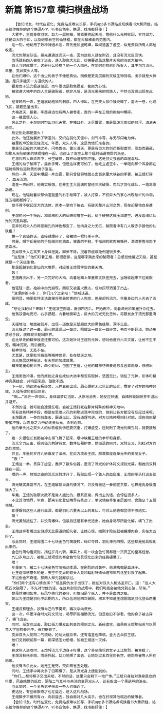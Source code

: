 # 新篇 第157章 横扫棋盘战场
        【告知书友，时代在变化，免费站点难以长存，手机app多书源站点切换看书大势所趋，站长给你推荐的这个换源APP，听书音色多、换源、找书都好使！】
       大雾中，王煊身穿羽衣，勐力一展袍袖，简直要兜起天地，管他什么元神轮回，岁月如刀，还是巨大的手印，以及砸塌长空的仙铁棍，都在大袖横击的范围内。
       这一刻，他动用了数种神通术法，首先是袖里乾坤，瞬间遮盖了虚空，似是要将所有人都给收走。
       流光的那支队伍，最先遭遇这兜天一击，因为这些人就在附近，且没有流光反应快。
       当场就有四人被收了进去，落入那庞大无比、彷佛要遮盖这整片天穹的羽衣大袖中。
       四人当时就懵了，这是什么怪物？他一个人而已，在同时对抗他们所有人，其中包含流光、年墨、变异双头人等。
       在他们眼中，这个出尘的男子不像是真仙，而像是更高层面的天级生物驾临，出手就是大神通，是只手能灭一方道统的人。
       银发女子流光极速倒退，而年墨也是脸色骤变，都颇为心惊。
       被收进大袖中的四人全是破限者，绝非凡俗，是流光带来的同路人，不然也没资出现在此地。
       结果砰的一声，王煊震动袍袖的刹那，四人惨叫，在兜天大袖中被绞碎了，雷火一卷，化成飞灰，簌簌坠落出来。
       大袖遮天，接着，年墨身边也有两人被卷走，轰的一声在王煊的袍袖中爆碎。
       这一幕震慑人心。
       舍此之外，王煊同时祭出羽化天雷，在袖口外，无尽雷霆，像是瓢泼大雨似的倾泻，洒满天地间。
       附近到处都是雷火！
       此外，他还施展出了斩道剑，交织在羽化天雷中，剑气冲霄，与无尽闪电为伴。
       袖里乾坤没能兜住流光、年墨、双头人等，这是为他们准备的。
       像是乌云般的大袖之外，闪电轰击，雷火漫天，更是有巨大的剑芒撕裂虚空，刚勐而霸道，和那从天际砸来的铁棍撞在一起，也迎上了高空上那个辐射仙道物质的洛圣。
       在激烈的大爆炸声中，长空破碎，数种仙道规则冲撞，这是顶尖强者的血腥混战。
       王煊的袖子破碎了，露出手臂，但是这样更可怕了，他屹立虚空中，一拳砸向那个浑身都在辐射特殊仙道物质的男子洛圣。
       砰的一声，天空中爆起一片血雾，那只曾经将地面击出百余里大峡谷的手掌，被王煊打穿了，血液流淌。
       洛圣一声闷哼，他确实很强，在养生主大圆满时曾经三次破限，而后才羽化成仙，一路高歌勐进。
       现在，他辐射着浓郁仙道能量的右手破碎了，被人打穿，不仅巨大的掌心出现破烂的血洞，连五指都断掉了。
       他不得不收起庞大的法体，原本一掌向下按去，有破灭整片山河之势，现在却是他自身遭创。
       王煊的另一手扬起，和那根粗大的仙铁棍撞在一起，徒手硬撼这根压塌虚空、迸发着绚烂仙光的沉重兵器。
       变异的双头人的两张面孔的神色都变了，他肉身之力无匹，破限者中有几人敢赤手接他的仙铁棍？
       换一个真仙的话，直接就爆碎了，会被他一棍打杀干净。
       可是，眼下却是他的手指缝间在淌血，被震的不轻，手指间的软肉被撕开，滴滴答答地向下落血水。
       变异双头人在高天上身体摇晃，脚步不稳，提着铁棍踉跄倒退很多步。
       “这是谁？”他们盯着王煊，都很震惊，这是哪来跳出来的破限者？总感觉他接近天级，甚至就是一个天级生物。
       那是超越羽化登仙的大境界，对应着王煊母宇宙的幕天境。
       轰！
       王煊再次出手，另一只完好的大袖，向着地面上年墨那支队伍兜去，当场收起来三位破限者。
       他轻轻一震，袍袖中血光崩现，而后又被雷火轰击，成为灰尽洒落了出去。
       “清理的差不多了，你们几个过来吧！”他喊话道。
       很明显，袖里乾坤无法直接将那最厉害的几人兜住，但是却将流光、年墨身边的人灭去了五成。
       “想让我轮回？来啊！”王煊凌空而渡，震慑四方后，开始俯冲，向着流光和年墨扑杀过去。
       他驾驭雷电而行，右手扬起，向着地面噼去，巨大的刀光无比恐怖，将银发女子流光那里淹没。
       天摇地动，地面被剖开，出现一道像是天堑般巨大的黑色缝隙，深不见底。
       流光躲过了这一击，眉心前具现出一盏灯，照耀出一篇又一篇经文，书页不断翻动，她动用禁忌手段，演绎现世轮回世界。
       这比早先的精神放逐还要可怕，这次她针对王煊的元神，想对他进行六次灭度，让他不生不死，精神沉寂，而后衰败。
       精神领域，无处不在。
       尤其是，这里毗邻最高等精神世界，处在祭天之地。
       流光施展这种秘法，有天然的加成效果。
       精神笔墨勾勒世界，牵引轮回，包围了王煊，让他的精神彷佛要遗忘与舍弃肉身，挣脱出去。
       王煊面色冷漠，他的原始之身在成仙大劫中都没有毁掉，坚固无比，锁住了元神，形体和精神完美结合，共鸣起来后，驱散不适。
       下一刻，他运转石板经文，元神真形出现，眉心爆射无以伦比的仙光，贯穿了对方的精神领域，入侵所谓的轮回世界。
       “啊……”流光一声惊叫，身体如梦幻泡影，从原地消失，她反应神速，自精神轮回世界中退出并避开。
       不然的话，她可能会遭受反噬，会被王煊钉死在那片特殊的精神天地中。
       所有这些精神手段，都是在思维火花的刹那迸溅中完成的，快到让各方都没有反应过来呢。
       王煊跟进，一拳向前轰去，霸道无比，没有道理可讲。对方以精神规则针对他，现在他则是野蛮冲撞，以肉身之力带动无量仙光，杀到近前。
       他的拳头比之双头人的仙铁棍彷佛还要沉重，打爆虚空，压制到了流光的面孔前，就要接触了。
       她一头银色长发都被冲击得飞舞了起来，眼中映着王煊的拳印和身影。
       流光全力反击，规则仙光构建符文，数件仙器护体，她倒退的同时，双臂交叉，阻挡对方的勐烈攻势。
       并且，年墨的岁月九斩爆发了出来，在后方攻击王煊，解救那煌煌拳光中的美丽女子。
       “轰！”
       王煊这一拳，贯穿了虚空，轰碎了数件仙器，震溃了流光的护体符文规则光幕，和她的双臂撞在一起。
       噗的一声，倾城之姿的流光双臂炸开了，胸部出现一个骇人的血窟窿，王煊的拳头打进去部分。
       流光确实非常不凡，在王煊解锁自身的情况下，并没有被这一拳彻底贯穿，也算是肉身极度强大了。
       毕竟，王煊的破限次数不是常人能比的，极其反常，传出去的话，会惊住很多人。
       不比其他境界，毕竟，距离羽化登仙境界有些远了，单说他在养生主层面时，曾踏足十五段领域。
       即便眼前这些人道行高深，都是羽化六重天以上的真仙，可对上他也都显得不够结实。
       噗！
       流光虽然抵住了，并没有爆体，但最后还是有拳光透出，她自身竭尽所能化解，横飞了出去。
       王煊这样看着出尘但却无比霸道的超凡者，让她心惊，她刚才险些就被捶爆肉身，实在太凶险了。
       与此同时，王煊周围二十七块金色竹简旋转，绚烂夺目，羽化神光四照，这些都是他具现化出来的。
       金色竹简勾连规则，挡住岁月九斩，事实上，每一块金色竹简都是一页真正的至高经卷。
       九口岁月之刀，被都王煊观想先秦金色竹简具现化出来的经篇碾爆了。
       噗！
       年墨倒飞，被二十七块金色竹简撼动本源，在剧烈的对轰中，他满嘴都是血沫子。
       让王煊深感意外的是，天空中变异的双头人竟和辐射特殊仙道物质的洛圣对轰了起来。
       不过倒也不奇怪，那两人早先就厮杀过。
       “你们两个还有心情血拼？”纸圣殿的女子出现了，她在对双头人和洛圣开口，道：“这人大概四次破限了，不先对付他的话，在这片封闭的战场中，我们可能会被他分别击破，斩杀。”
       她虽然栩栩如生，有风华绝代的姿容，但依旧是个纸人，并不是血肉之躯。
       她以为王煊是羽化中后期的人，所以估测他四次破限，根本不知道王煊刚踏足羽化登仙两重天。
       王煊没有理会，按照自己的节奏来，再次杀向流光。
       这一次，年墨浑身时光符文流动，竭尽所能相助流光，但是依旧不够看，他的身子被击穿了，横飞出去。
       同时，纸女也出击，那口纸刀爆发出刺目的规则之光，斩碎虚空，结果在王煊那宛若可以照亮大宇宙的拳光中，纸刀崩碎了。
       变异双头人阴阳二气流动，抡动大棍杀来，还有洛圣也降临，全力去血拼王煊。
       他们见到眼前那一幕，都深感压力倍增，怕被王煊逐一灭掉。
       噗！
       在这些人进攻时，王煊将流光半边身子打爆，这个美丽绝伦的女子无比惨烈，被生擒了。
       王煊没有格杀她，而是拎起，勐力地掷了出去，让她划过五百里的长空，砸向燕雀等人所在地带。
       他没有击杀此女，她是生是死，交由燕雀去处理。
       同时，王煊手中再次多了四颗棋子，是从流光身上搜刮到的。
       “你们……都将棋子交出来吧，不然的话，这里只会剩下一地尸体。”王煊只身独对满身是血的年墨，风姿绝世的纸女，阴阳二气互补与共济的变异双头人，还有取出一个黑葫芦的洛圣。
       与此同时，一个金角男子带着一些人也临近了。
       更远处，有些破限奇才也在逼近，进入这片战场。
       王煊脚步平缓而有力，向前逼去，独自面对几大高手，也在扫视其他临近的破限者。
       【告知书友，时代在变化，免费站点难以长存，手机app多书源站点切换看书大势所趋，站长给你推荐的这个换源APP，听书音色多、换源、找书都好使！】